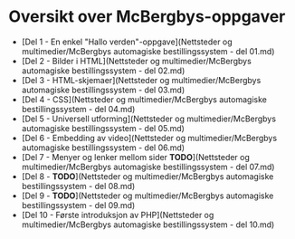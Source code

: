 Oversikt over McBergbys-oppgaver
================================
 * [Del 1 - En enkel "Hallo verden"-oppgave](Nettsteder og multimedier/McBergbys automagiske bestillingssystem - del 01.md)
 * [Del 2 - Bilder i HTML](Nettsteder og multimedier/McBergbys automagiske bestillingssystem - del 02.md)
 * [Del 3 - HTML-skjemaer](Nettsteder og multimedier/McBergbys automagiske bestillingssystem - del 03.md)
 * [Del 4 - CSS](Nettsteder og multimedier/McBergbys automagiske bestillingssystem - del 04.md)
 * [Del 5 - Universell utforming](Nettsteder og multimedier/McBergbys automagiske bestillingssystem - del 05.md)
 * [Del 6 - Embedding av video](Nettsteder og multimedier/McBergbys automagiske bestillingssystem - del 06.md)
 * [Del 7 - Menyer og lenker mellom sider **TODO**](Nettsteder og multimedier/McBergbys automagiske bestillingssystem - del 07.md)
 * [Del 8 - **TODO**](Nettsteder og multimedier/McBergbys automagiske bestillingssystem - del 08.md)
 * [Del 9 - **TODO**](Nettsteder og multimedier/McBergbys automagiske bestillingssystem - del 09.md)
 * [Del 10 - Første introduksjon av PHP](Nettsteder og multimedier/McBergbys automagiske bestillingssystem - del 10.md)
